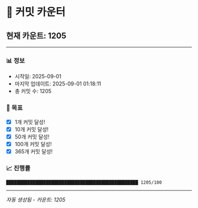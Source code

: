 # 🔢 커밋 카운터

## 현재 카운트: 1205

---

### 📊 정보
- 시작일: 2025-09-01
- 마지막 업데이트: 2025-09-01 01:18:11
- 총 커밋 수: 1205

### 🎯 목표
- [x] 1개 커밋 달성!
- [x] 10개 커밋 달성!
- [x] 50개 커밋 달성!
- [x] 100개 커밋 달성!
- [x] 365개 커밋 달성!

### 📈 진행률
```
██████████████████████████████████████████████████ 1205/100
```

---
*자동 생성됨 - 카운트: 1205*
